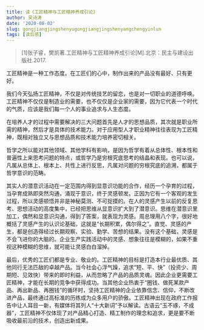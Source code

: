 ```yaml
---
title: 读《工匠精神与工匠精神养成引论》
author: 吴诗涛
date: '2020-08-02'
slug: gongjiangjingshenyugongjiangjingshenyangchengyinlun
tags: [读后感]
---
```


> [1]张子睿，樊凯著.工匠精神与工匠精神养成引论[M].北京：民主与建设出版社.2017.

工匠精神是一种工作态度。在工匠们的心中，制作出来的产品没有最好、只有更好。

我们今天弘扬工匠精神，不仅是对传统技艺的留恋，也是对一切职业的道德呼唤。工匠精神不仅仅是制造业的需要，也不仅仅是企业家的需要，因为它代表一个时代的气质，应该是我们每一个人的事业追求与人生态度。

在培养人才的过程中需要解决的三大问题首先是人才的思想品质，其次就是职业所需的精神，然后才是具体的技术能力。对于应用型人才职业精神往往表现为工匠精神，既相对独立又与思想品质和技术能力培养密切相关。

哲学之所以能对其他领域、其他学科有影响，是因为哲学有着从总体性、根本性和普遍性上来思考问题的特点，或哲学乃是穷根究底思考的结晶和表现。也可以说，凡属从总体上、根本上、共性上进行反思，凡属对问题的穷根究底的追溯，都属于哲学意识的范畴。

其实人的潜意识活动在一定范围内得到显意识功能的合作，经历一个孕育的过程，当孕育成熟即突然沟通，涌现于意识，终于灵感顿发。正因为它有一个客观的发生过程，所以灵感顿悟并非是神秘莫测、不可捉摸的。在人的灵感产生以前的反复思考、思想活动的高度集中，已经把思维从显意识扩大到了潜意识。思维在潜意识里加工，偶然和显意识沟通，得到了答案，就表现为灵感。周总理用八个字，很好地概括了灵感产生的认识论基础，这就是“长期积累，偶尔得之”。直觉、灵感的产生，都是创造得经过长期观察、实验、勤学、苦想的结果。没有这个基础，灵感是不会飞进你的大脑的。企业生产实践活动中的灵感、想象往往是模糊的，如果不重视这种模糊的思维，就可能让灵感白白溜掉。

最后，优秀的工匠们都是专业、敬业的。工匠精神的目标是打造本行业最优质、其他同行无法匹敌的卓越产品。当今社会心浮气躁，追求“短、平、快”（投资少、周期短、见效快）带来的即时利益，从而忽略了产品的品质灵魂。因此企业更需要工匠精神，才能在长期的竞争中获得成功。当其他企业热衷于“圈钱、做死某款产品、再出新品、再圈钱”的循环时，坚持工匠精神的企业依靠信念、信仰，不断改进产品，最终通过高标准的历练成为众多用户的骄傲。工匠精神出现在政府工作报告中让人耳目一新，有媒体将其列人“十大新词”予以解读。古语云“玉不琢，不成器”，工匠精神不仅体现了对产品精心打造、精工制作的理念和追求，更是要不断吸收最前沿的技术，创造出新成果。
